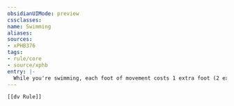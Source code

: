 ```yaml
---
obsidianUIMode: preview
cssclasses:
name: Swimming
aliases:
sources:
- xPHB376
tags:
- rule/core
- source/xphb
entry: |-
  While you're swimming, each foot of movement costs 1 extra foot (2 extra feet in [[difficult terrain]]). You ignore this extra cost if you have a [[Swim Speed]] and use it to swim. At the DM's option, moving any distance in rough water might require a successful DC 15 Strength (Athletics) check.
---
```


```meta-bind-embed
[[dv Rule]]
```